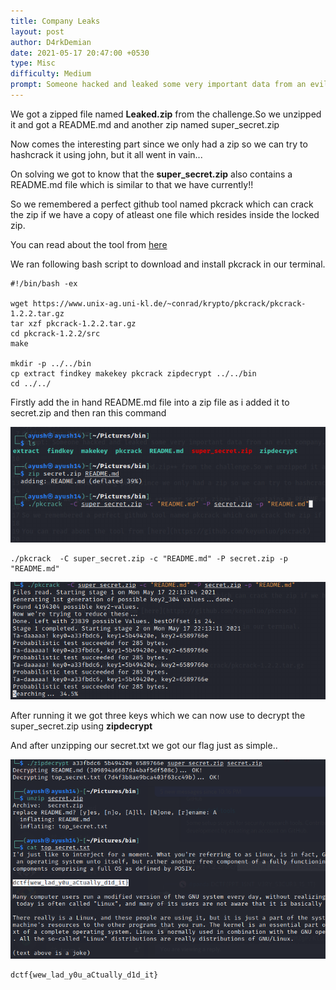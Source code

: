 ```yaml
---
title: Company Leaks
layout: post
author: D4rkDemian
date: 2021-05-17 20:47:00 +0530
type: Misc
difficulty: Medium
prompt: Someone hacked and leaked some very important data from an evil company. Find their dirty secrets and expose them!
---
```


We got a zipped file named **Leaked.zip** from the challenge.So we unzipped it and got a README.md and another zip named super_secret.zip

Now comes the interesting part since we only had a zip so we can try to hashcrack it using john, but it all went in vain...

On solving we got to know that the **super_secret.zip** also contains a README.md file which is similar to that we have currently!!

So we remembered a perfect github tool named pkcrack which can crack the zip if we have a copy of atleast one file which resides inside the locked zip.

You can read about the tool from [here](https://github.com/keyunluo/pkcrack) 

We ran following bash script to download and install pkcrack in our terminal.

```shell
#!/bin/bash -ex

wget https://www.unix-ag.uni-kl.de/~conrad/krypto/pkcrack/pkcrack-1.2.2.tar.gz
tar xzf pkcrack-1.2.2.tar.gz
cd pkcrack-1.2.2/src
make

mkdir -p ../../bin
cp extract findkey makekey pkcrack zipdecrypt ../../bin
cd ../../
```
Firstly add the in hand README.md file into a zip file as i added it to secret.zip and then ran this command

![](/images/D4rkDemian/company.png)

```shell
./pkcrack  -C super_secret.zip -c "README.md" -P secret.zip -p "README.md" 
```

![](/images/D4rkDemian/company1.png)

After running it we got three keys which we can now use to decrypt the super_secret.zip using **zipdecrypt**

And after unzipping our secret.txt we got our flag just as simple..

![](/images/D4rkDemian/company2.png)

```
dctf{wew_lad_y0u_aCtually_d1d_it}
```
 

